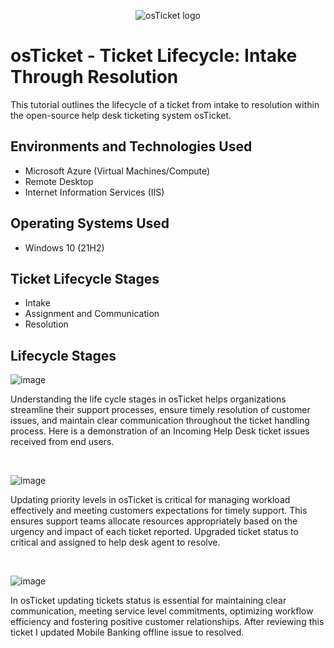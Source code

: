 <p align="center">
<img src="https://i.imgur.com/Clzj7Xs.png" alt="osTicket logo"/>
</p>

<h1>osTicket - Ticket Lifecycle: Intake Through Resolution</h1>
This tutorial outlines the lifecycle of a ticket from intake to resolution within the open-source help desk ticketing system osTicket.<br />






<h2>Environments and Technologies Used</h2>

- Microsoft Azure (Virtual Machines/Compute)
- Remote Desktop
- Internet Information Services (IIS)

<h2>Operating Systems Used </h2>

- Windows 10</b> (21H2)

<h2>Ticket Lifecycle Stages</h2>

- Intake
- Assignment and Communication
- Resolution

<h2>Lifecycle Stages</h2>

<p>

![image](https://github.com/alhutchinson/Ticket-Lifecycle-Examples/assets/171261246/a6e47b2c-f634-4f53-8730-565bd0d1bac8)

</p>
<p>
Understanding the life cycle stages in osTicket helps organizations streamline their support processes, ensure timely resolution of customer issues, and maintain clear communication throughout the ticket handling process. Here is a demonstration of an Incoming Help Desk ticket issues received from end users.
</p>
<br />

<p>

![image](https://github.com/alhutchinson/Ticket-Lifecycle-Examples/assets/171261246/782755af-e242-4275-824e-ad010793bb89)

</p>
<p>
Updating priority levels in osTicket is critical for managing workload effectively and meeting customers expectations for timely support. This ensures support teams allocate resources appropriately based on the urgency and impact of each ticket reported. Upgraded ticket status to critical and assigned to help desk agent to resolve.
</p>
<br />

<p>

![image](https://github.com/alhutchinson/Ticket-Lifecycle-Examples/assets/171261246/1fd76c72-61f8-4e9e-b932-e5f1e468a0b7)

</p>
<p>
In osTicket updating tickets status is essential for maintaining clear communication, meeting service level commitments, optimizing workflow efficiency and fostering positive customer relationships. After reviewing this ticket I updated Mobile Banking offline issue to resolved.
</p>
<br />





